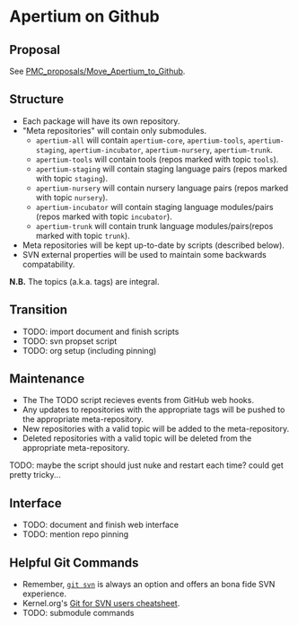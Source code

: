 Apertium on Github
==================

Proposal
--------
See [PMC_proposals/Move_Apertium_to_Github](http://wiki.apertium.org/wiki/PMC_proposals/Move_Apertium_to_Github).

Structure
---------

- Each package will have its own repository.
- "Meta repositories" will contain only submodules.
    - `apertium-all` will contain `apertium-core`, `apertium-tools`, `apertium-staging`, `apertium-incubator`, `apertium-nursery`, `apertium-trunk`.
    - `apertium-tools` will contain tools (repos marked with topic `tools`).
    - `apertium-staging` will contain staging language pairs (repos marked with topic `staging`).
    - `apertium-nursery` will contain nursery language pairs (repos marked with topic `nursery`).
    - `apertium-incubator` will contain staging language modules/pairs (repos marked with topic `incubator`).
    - `apertium-trunk` will contain trunk language modules/pairs(repos marked with topic `trunk`).
- Meta repositories will be kept up-to-date by scripts (described below).
- SVN external properties will be used to maintain some backwards compatability.

**N.B.** The topics (a.k.a. tags) are integral.

Transition
----------

- TODO: import document and finish scripts
- TODO: svn propset script
- TODO: org setup (including pinning)

Maintenance
-----------

- The The TODO script recieves events from GitHub web hooks.
- Any updates to repositories with the appropriate tags will be pushed to the appropriate meta-repository.
- New repositories with a valid topic will be added to the  meta-repository.
- Deleted repositories with a valid topic will be deleted from the appropriate meta-repository.

TODO: maybe the script should just nuke and restart each time? could get pretty tricky...

Interface
---------

- TODO: document and finish web interface
- TODO: mention repo pinning


Helpful Git Commands
--------------------

- Remember, [`git svn`](https://git-scm.com/book/en/v1/Git-and-Other-Systems-Git-and-Subversion) is always an option and offers an bona fide SVN experience.
- Kernel.org's [Git for SVN users cheatsheet](https://git.wiki.kernel.org/images-git/7/78/Git-svn-cheatsheet.pdf).
- TODO: submodule commands